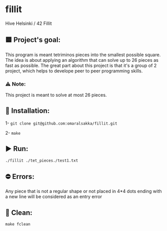 # fillit
Hive Helsinki / 42 Fillit

## :blue_square: Project's goal:

This program is meant tetriminos pieces into the smallest possible square. The idea is about applying an algorithm that
can solve up to 26 pieces as fast as possible. The great part about this project is that it's a group of 2 project, which helps
to develope peer to peer programming skills.

### :warning: Note:

This project is meant to solve at most 26 pieces.

## :open_book: Installation:

1-  ```git clone git@github.com:omaralsakka/fillit.git```

2-  ```make```

## :arrow_forward: Run:

```./fillit ./tet_pieces./test1.txt```

## :no_entry: Errors:

Any piece that is not a regular shape or not placed in 4*4 dots ending with a new line will be considered as an entry error

## :broom: Clean:

```make fclean```
